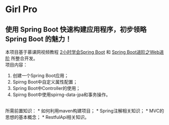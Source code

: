 # Girl Pro
## 使用 Spring Boot 快速构建应用程序，初步领略 Spring Boot 的魅力！
本项目基于慕课网视频教程 [2小时学会Spring Boot](https://www.imooc.com/comment/767) 和 [Spring Boot进阶之Web进阶](https://www.imooc.com/learn/810) 所整合开发。
</br>
项目内容：
1. 创建一个Spring Boot应用；
2. Spirng Boot中自定义属性配置； 
3. Spring Boot中Controller的使用； 
4. Spirng Boot中使用spirng-data-jpa和事务操作。
</br>
所需前置知识：
* 如何利用maven构建项目；
* Spring注解相关知识；
* MVC的思想的基本概念； 
* RestfulApi相关知识。
